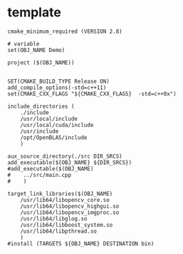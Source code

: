 # template
    cmake_minimum_required (VERSION 2.8)

    # variable
    set(OBJ_NAME Demo)
    
    project ($(OBJ_NAME))
    

    SET(CMAKE_BUILD_TYPE Release ON)
    add_compile_options(-std=c++11)
    set(CMAKE_CXX_FLAGS "${CMAKE_CXX_FLAGS}  -std=c++0x")

    include_directories ( 
        ./include
        /usr/local/include
        /usr/local/cuda/include
        /usr/include 
        /opt/OpenBLAS/include
        )

    aux_source_directory(./src DIR_SRCS)
    add_executable(${OBJ_NAME} ${DIR_SRCS})
    #add_executable($(OBJ_NAME) 
    #    ../src/main.cpp
    #    )

    target_link_libraries($(OBJ_NAME) 
        /usr/lib64/libopencv_core.so
        /usr/lib64/libopencv_highgui.so
        /usr/lib64/libopencv_imgproc.so
        /usr/lib64/libglog.so
        /usr/lib64/libboost_system.so
        /usr/lib64/libpthread.so
        )
    #install (TARGETS ${OBJ_NAME} DESTINATION bin)
